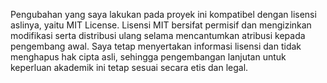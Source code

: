 Pengubahan yang saya lakukan pada proyek ini kompatibel dengan lisensi aslinya, yaitu MIT License. Lisensi MIT bersifat permisif dan mengizinkan modifikasi serta distribusi ulang selama mencantumkan atribusi kepada pengembang awal. Saya tetap menyertakan informasi lisensi dan tidak menghapus hak cipta asli, sehingga pengembangan lanjutan untuk keperluan akademik ini tetap sesuai secara etis dan legal.
